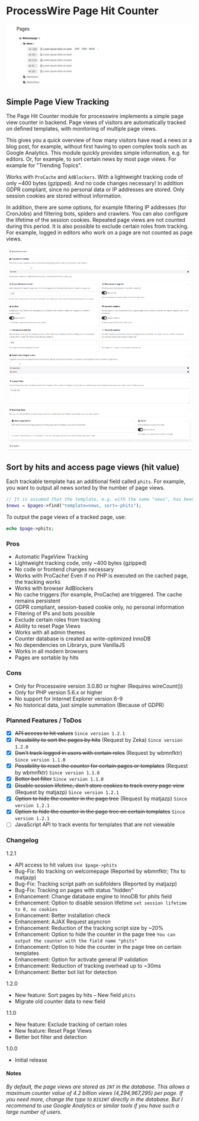 # ProcessWire Page Hit Counter
![alt text](https://github.com/FlipZoomMedia/RepoAssets/blob/master/pagehitcounter-example.png)
## Simple Page View Tracking

The Page Hit Counter module for processwire implements a simple page view counter in backend. Page views of visitors are automatically tracked on defined templates, with monitoring of multiple page views.

This gives you a quick overview of how many visitors have read a news or a blog post, for example, without first having to open complex tools such as Google Analytics. This module quickly provides simple information, e.g. for editors. Or, for example, to sort certain news by most page views. For example for "Trending Topics".

Works with `ProCache` and `AdBlockers`. With a lightweight tracking code of only ~400 bytes (gzipped). And no code changes necessary! In addition GDPR compliant, since no personal data or IP addresses are stored. Only session cookies are stored without information.

In addition, there are some options, for example filtering IP addresses (for CronJobs) and filtering bots, spiders and crawlers. You can also configure the lifetime of the session cookies. Repeated page views are not counted during this period. It is also possible to exclude certain roles from tracking. For example, logged in editors who work on a page are not counted as page views.

![alt text](https://github.com/FlipZoomMedia/RepoAssets/blob/master/pagehitcounter-config-example.png)

## Sort by hits and access page views (hit value)
Each trackable template has an additional field called `phits`. For example, you want to output all news sorted by the number of page views.
```php
// It is assumed that the template, e.g. with the name "news", has been configured for tracking.
$news = $pages->find("template=news, sort=-phits");
```
To output the page views of a tracked page, use:
```php
echo $page->phits;
```

### Pros
- Automatic PageView Tracking
- Lightweight tracking code, only ~400 bytes (gzipped)
- No code or frontend changes necessary
- Works with ProCache! Even if no PHP is executed on the cached page, the tracking works
- Works with browser AdBlockers
- No cache triggers (for example, ProCache) are triggered. The cache remains persistent
- GDPR compliant, session-based cookie only, no personal information
- Filtering of IPs and bots possible
- Exclude certain roles from tracking
- Ability to reset Page Views
- Works with all admin themes
- Counter database is created as write-optimized InnoDB
- No dependencies on Librarys, pure VanillaJS
- Works in all modern browsers
- Pages are sortable by hits

### Cons
- Only for Processwire version 3.0.80 or higher (Requires wireCount())
- Only for PHP version 5.6.x or higher
- No support for Internet Explorer version 6-9
- No historical data, just simple summation (Because of GDPR)

### Planned Features / ToDos
- [x] ~~API access to hit values~~ `Since version 1.2.1`
- [x] ~~Possibility to sort the pages by hits~~ (Request by Zeka) `Since version 1.2.0`
- [x] ~~Don't track logged in users with certain roles~~ (Request by wbmnfktr) `Since version 1.1.0`
- [x] ~~Possibility to reset the counter for certain pages or templates~~ (Request by wbmnfktr) `Since version 1.1.0`
- [x] ~~Better bot filter~~ `Since version 1.1.0`
- [x] ~~Disable session lifetime, don't store cookies to track every page view~~ (Request by matjazp) `Since version 1.2.1`
- [x] ~~Option to hide the counter in the page tree~~ (Request by matjazp) `Since version 1.2.1`
- [x] ~~Option to hide the counter in the page tree on certain templates~~ `Since version 1.2.1`
- [ ] JavaScript API to track events for templates that are not viewable

### Changelog
1.2.1
- API access to hit values `Use $page->phits`
- Bug-Fix: No tracking on welcomepage (Reported by wbmnfktr; Thx to matjazp)
- Bug-Fix: Tracking script path on subfolders (Reported by matjazp)
- Bug-Fix: Tracking on pages with status "hidden"
- Enhancement: Change database engine to InnoDB for phits field
- Enhancement: Option to disable session lifetime `set session lifetime to 0, no cookies`
- Enhancement: Better installation check
- Enhancement: AJAX Request asyncron
- Enhancement: Reduction of the tracking script size by ~20%
- Enhancement: Option to hide the counter in the page tree `You can output the counter with the field name "phits"`
- Enhancement: Option to hide the counter in the page tree on certain templates
- Enhancement: Option for activate general IP validation
- Enhancement: Reduction of tracking overhead up to ~30ms
- Enhancement: Better bot list for detection

1.2.0
- New feature: Sort pages by hits – New field `phits`
- Migrate old counter data to new field

1.1.0
- New feature: Exclude tracking of certain roles
- New feature: Reset Page Views
- Better bot filter and detection

1.0.0
- Initial release

#### Notes
*By default, the page views are stored as `INT` in the database. This allows a maximum counter value of 4.2 billion views (4,294,967,295) per page. If you need more, change the type to `BIGINT` directly in the database. But I recommend to use Google Analytics or similar tools if you have such a large number of users.*
